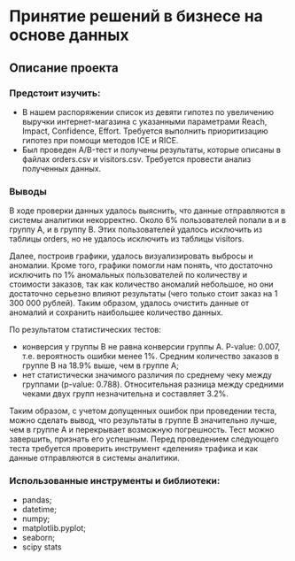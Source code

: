 # Принятие решений в бизнесе на основе данных
## Описание проекта
### Предстоит изучить:

- В нашем распоряжении список из девяти гипотез по увеличению выручки интернет-магазина с указанными параметрами Reach, Impact, Confidence, Effort. Требуется выполнить приоритизацию гипотез при помощи методов ICE и RICE.
- Был проведен A/B-тест и получены результаты, которые описаны в файлах orders.csv и visitors.csv. Требуется провести анализ полученных данных.

### Выводы

В ходе проверки данных удалось выяснить, что данные отправляются в системы аналитики некорректно. Около 6% пользователей попали в и в группу A, и в группу B. Этих пользователей удалось исключить из таблицы orders, но не удалось исключить из таблицы visitors.

Далее, построив графики, удалось визуализировать выбросы и аномалии. Кроме того, графики помогли нам понять, что достаточно исключить по 1% аномальных пользователей по количеству и стоимости заказов, так как количество аномалий небольшое, но они достаточно серьезно влияют результаты (чего только стоит заказ на 1 300 000 рублей). Таким образом, удалось очистить данные от аномалий и сохранить наибольшее количество данных.

По результатом статистических тестов:
- конверсия у группы B не равна конверсии группы A. P-value: 0.007, т.е. вероятность ошибки менее 1%. Средним количество заказов в группе B на 18.9% выше, чем в группе A;
- нет статистически значимого различия по среднему чеку между группами (p-value: 0.788). Относительная разница между средними чеками двух групп незначительна и составляет 3.2%.

Таким образом, с учетом допущенных ошибок при проведении теста, можно сделать вывод, что результаты в группе B значительно лучше, чем в группе A и перекрывает возможную погрешность. Тест можно завершить, признать его успешным. Перед проведением следующего теста требуется проверить инструмент «деления» трафика и как данные отправляются в системы аналитики.



### Использованные инструменты и библиотеки:
- pandas;
- datetime;
- numpy;
- matplotlib.pyplot;
- seaborn;
- scipy stats
